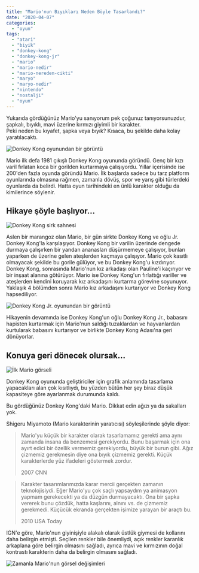 ```yaml
---
title: "Mario'nun Bıyıkları Neden Böyle Tasarlandı?"
date: "2020-04-07"
categories: 
  - "oyun"
tags: 
  - "atari"
  - "biyik"
  - "donkey-kong"
  - "donkey-kong-jr"
  - "mario"
  - "mario-nedir"
  - "mario-nereden-cikti"
  - "maryo"
  - "maryo-nedir"
  - "nintendo"
  - "nostalji"
  - "oyun"
---
```


Yukarıda gördüğünüz Mario'yu sanıyorum pek çoğunuz tanıyorsunuzdur, şapkalı, bıyıklı, mavi üzerine kırmızı giyimli bir karakter.  
Peki neden bu kıyafet, şapka veya bıyık? Kısaca, bu şekilde daha kolay yaratılacaktı.

![Donkey Kong oyunundan bir görüntü](../images/donkey-kong-sabahlatan.jpg)

Mario ilk defa 1981 çıkışlı Donkey Kong oyununda göründü. Genç bir kızı varil fırlatan koca bir gorilden kurtarmaya çalışıyordu. Yıllar içerisinde ise 200'den fazla oyunda göründü Mario. İlk başlarda sadece bu tarz platform oyunlarında olmasına rağmen, zamanla dövüş, spor ve yarış gibi türlerdeki oyunlarda da belirdi. Hatta oyun tarihindeki en ünlü karakter olduğu da kimilerince söylenir.

## Hikaye şöyle başlıyor...

![Donkey Kong sirk sahnesi](../images/donkey-kong-circus-sabahlatan.jpg)

Aslen bir marangoz olan Mario, bir gün sirkte Donkey Kong ve oğlu Jr. Donkey Kong'la karşılaşıyor. Donkey Kong bir varilin üzerinde dengede durmaya çalışırken bir yandan ananasları düşürmemeye çalışıyor, bunları yaparken de üzerine gelen ateşlerden kaçmaya çalışıyor. Mario çok kasıtlı olmayacak şekilde bu gorile gülüyor, ve bu Donkey Kong'u kızdırıyor. Donkey Kong, sonrasında Mario'nun kız arkadaşı olan Pauline'i kaçırıyor ve bir inşaat alanına götürüyor. Mario ise Donkey Kong'un fırlattığı variller ve ateşlerden kendini koruyarak kız arkadaşını kurtarma görevine soyunuyor. Yaklaşık 4 bölümden sonra Mario kız arkadaşını kurtarıyor ve Donkey Kong hapsediliyor.

![Donkey Kong Jr. oyunundan bir görüntü](../images/donkey-kong-jr-sabahlatan-1024x576.jpg)

Hikayenin devamında ise Donkey Kong'un oğlu Donkey Kong Jr., babasını hapisten kurtarmak için Mario'nun saldığı tuzaklardan ve hayvanlardan kurtularak babasını kurtarıyor ve birlikte Donkey Kong Adası'na geri dönüyorlar.

## Konuya geri dönecek olursak...

![İlk Mario görseli](../images/mario-old-sabahlatan.jpg)

Donkey Kong oyununda geliştiriciler için grafik anlamında tasarlama yapacakları alan çok kısıtlıydı, bu yüzden bütün her şey biraz düşük kapasiteye göre ayarlanmak durumunda kaldı.

Bu gördüğünüz Donkey Kong'daki Mario. Dikkat edin ağızı ya da sakalları yok.

Shigeru Miyamoto (Mario karakterinin yaratıcısı) söyleşilerinde şöyle diyor:

> Mario'yu küçük bir karakter olarak tasarlamamız gerekti ama aynı zamanda insana da benzemesi gerekiyordu. Bunu başarmak için ona ayırt edici bir özellik vermemiz gerekiyordu, büyük bir burun gibi. Ağız çizmemiz gerekmesin diye ona bıyık çizmemiz gerekti. Küçük karakterlerde yüz ifadeleri göstermek zordur.
> 
> 2007 CNN

> Karakter tasarımlarımızda karar mercii gerçekten zamanın teknolojisiydi. Eğer Mario'yu çok saçlı yapsaydım ya animasyon yapmam gerekecekti ya da düzgün durmayacaktı. Ona bir şapka vererek bunu çözdük, hatta kaşlarını, alnını vs. de çizmemiz gerekmedi. Küçücük ekranda gerçekten işimize yarayan bir araçtı bu.
> 
> 2010 USA Today

IGN'e göre, Mario'nun giyinişiyle alakalı olarak üstlük giymesi de kollarını daha belirgin etmişti. Seçilen renkler bile önemliydi, açık renkler karanlık arkaplana göre belirgin olmasını sağladı, ayrıca mavi ve kırmızının doğal kontrastı karakterin daha da belirgin olmasını sağladı.

![Zamanla Mario'nun görsel değişimleri](../images/mario-all-sabahlatan-1024x410.jpg)
